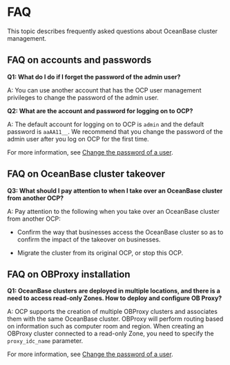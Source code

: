 # FAQ

This topic describes frequently asked questions about OceanBase cluster management.

## FAQ on accounts and passwords

**Q1: What do I do if I forget the password of the admin user?**

A: You can use another account that has the OCP user management privileges to change the password of the admin user.

**Q2: What are the account and password for logging on to OCP?**

A: The default account for logging on to OCP is `admin` and the default password is `aaAA11__`. We recommend that you change the password of the admin user after you log on OCP for the first time.

For more information, see [Change the password of a user](1000.system-management-features/900.change-user-password.md).

## FAQ on OceanBase cluster takeover

**Q3: What should I pay attention to when I take over an OceanBase cluster from another OCP?**

A: Pay attention to the following when you take over an OceanBase cluster from another OCP:

* Confirm the way that businesses access the OceanBase cluster so as to confirm the impact of the takeover on businesses.

* Migrate the cluster from its original OCP, or stop this OCP.

## FAQ on OBProxy installation

**Q1: OceanBase clusters are deployed in multiple locations, and there is a need to access read-only Zones. How to deploy and configure OB Proxy?**

A: OCP supports the creation of multiple OBProxy clusters and associates them with the same OceanBase cluster. OBProxy will perform routing based on information such as computer room and region. When creating an OBProxy cluster connected to a read-only Zone, you need to specify the `proxy_idc_name` parameter.

For more information, see [Change the password of a user](1000.system-management-features/900.change-user-password.md).
